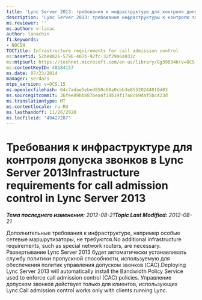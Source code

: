 ```yaml
---
title: 'Lync Server 2013: требования к инфраструктуре для контроля допуска звонков'
description: 'Lync Server 2013: требования инфраструктуры к контролю за допуском звонков.'
ms.reviewer: ''
ms.author: v-lanac
author: lanachin
f1.keywords:
- NOCSH
TOCTitle: Infrastructure requirements for call admission control
ms:assetid: 52be8826-5796-407b-92fc-32f29a6a933c
ms:mtpsurl: https://technet.microsoft.com/en-us/library/Gg398346(v=OCS.15)
ms:contentKeyID: 48184157
ms.date: 07/23/2014
manager: serdars
mtps_version: v=OCS.15
ms.openlocfilehash: 64c7adae5ebed850c60a0cbb3e855202440f0d03
ms.sourcegitcommit: 36fee89bb887bea4f18b19f17a8c69daf5bc423d
ms.translationtype: MT
ms.contentlocale: ru-RU
ms.lasthandoff: 11/26/2020
ms.locfileid: "49427287"
---
```

# <a name="infrastructure-requirements-for-call-admission-control-in-lync-server-2013"></a><span data-ttu-id="3910d-103">Требования к инфраструктуре для контроля допуска звонков в Lync Server 2013</span><span class="sxs-lookup"><span data-stu-id="3910d-103">Infrastructure requirements for call admission control in Lync Server 2013</span></span>

<div data-xmlns="http://www.w3.org/1999/xhtml">

<div class="topic" data-xmlns="http://www.w3.org/1999/xhtml" data-msxsl="urn:schemas-microsoft-com:xslt" data-cs="https://msdn.microsoft.com/">

<div data-asp="https://msdn2.microsoft.com/asp">



</div>

<div id="mainSection">

<div id="mainBody"><span data-ttu-id="3910d-104">

<span> </span></span><span class="sxs-lookup"><span data-stu-id="3910d-104">

<span> </span></span></span>

<span data-ttu-id="3910d-105">_**Тема последнего изменения:** 2012-08-21_</span><span class="sxs-lookup"><span data-stu-id="3910d-105">_**Topic Last Modified:** 2012-08-21_</span></span>

<span data-ttu-id="3910d-106">Дополнительные требования к инфраструктуре, например особые сетевые маршрутизаторы, не требуются.</span><span class="sxs-lookup"><span data-stu-id="3910d-106">No additional infrastructure requirements, such as special network routers, are necessary.</span></span> <span data-ttu-id="3910d-107">Развертывание Lync Server 2013 будет автоматически устанавливать службу политики пропускной способности, используемую для обеспечения политик управления допуском звонков (CAC).</span><span class="sxs-lookup"><span data-stu-id="3910d-107">Deploying Lync Server 2013 will automatically install the Bandwidth Policy Service used to enforce call admission control (CAC) policies.</span></span> <span data-ttu-id="3910d-108">Управление допуском звонков действует только для клиентов, использующих Lync.</span><span class="sxs-lookup"><span data-stu-id="3910d-108">Call admission control works only with clients running Lync.</span></span>

<span data-ttu-id="3910d-109"></div>

<span> </span>

</div>

</div>

</span><span class="sxs-lookup"><span data-stu-id="3910d-109"></div>

<span> </span>

</div>

</div>

</span></span></div>

